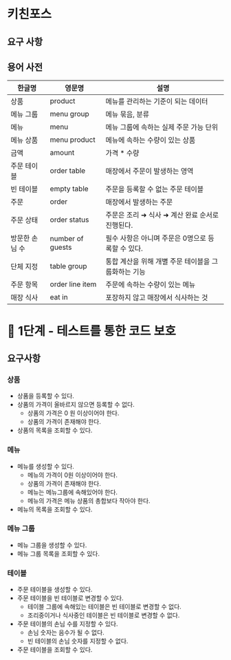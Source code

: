 # 키친포스

## 요구 사항

## 용어 사전

| 한글명 | 영문명 | 설명 |
| --- | --- | --- |
| 상품 | product | 메뉴를 관리하는 기준이 되는 데이터 |
| 메뉴 그룹 | menu group | 메뉴 묶음, 분류 |
| 메뉴 | menu | 메뉴 그룹에 속하는 실제 주문 가능 단위 |
| 메뉴 상품 | menu product | 메뉴에 속하는 수량이 있는 상품 |
| 금액 | amount | 가격 * 수량 |
| 주문 테이블 | order table | 매장에서 주문이 발생하는 영역 |
| 빈 테이블 | empty table | 주문을 등록할 수 없는 주문 테이블 |
| 주문 | order | 매장에서 발생하는 주문 |
| 주문 상태 | order status | 주문은 조리 ➜ 식사 ➜ 계산 완료 순서로 진행된다. |
| 방문한 손님 수 | number of guests | 필수 사항은 아니며 주문은 0명으로 등록할 수 있다. |
| 단체 지정 | table group | 통합 계산을 위해 개별 주문 테이블을 그룹화하는 기능 |
| 주문 항목 | order line item | 주문에 속하는 수량이 있는 메뉴 |
| 매장 식사 | eat in | 포장하지 않고 매장에서 식사하는 것 |

# 🚀 1단계 - 테스트를 통한 코드 보호
## 요구사항
### 상품
* 상품을 등록할 수 있다.
* 상품의 가격이 올바르지 않으면 등록할 수 없다.
    * 상품의 가격은 0 원 이상이어야 한다.
    * 상품의 가격이 존재해야 한다. 
* 상품의 목록을 조회할 수 있다.

### 메뉴
* 메뉴를 생성할 수 있다. 
    * 메뉴의 가격이 0원 이상이어야 한다. 
    * 상품의 가격이 존재해야 한다.
    * 메뉴는 메뉴그룹에 속해있어야 한다.
    * 메뉴의 가격은 메뉴 상품의 총합보다 작아야 한다. 
* 메뉴의 목록을 조회할 수 있다. 

### 메뉴 그룹
* 메뉴 그룹을 생성할 수 있다.
* 메뉴 그룹 목록을 조회할 수 있다.

### 테이블 
* 주문 테이블을 생성할 수 있다.
* 주문 테이블을 빈 테이블로 변경할 수 있다. 
    * 테이블 그룹에 속해있는 테이블은 빈 테이블로 변경할 수 없다.
    * 조리중이거나 식사중인 테이블은 빈 테이블로 변경할 수 없다.
* 주문 테이블의 손님 수를 지정할 수 있다.
    * 손님 숫자는 음수가 될 수 없다.
    * 빈 테이블의 손님 숫자를 지정할 수 없다.
* 주문 테이블을 조회할 수 있다. 
